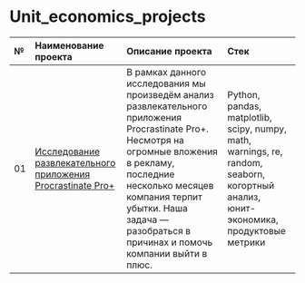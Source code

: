 # Unit_economics_projects

| №  | Наименование проекта  | Описание проекта | Стек |
|:-- |:----------------------|:--------------|:-------------|
| 01 |[Исследование развлекательного приложения Procrastinate Pro+](https://github.com/nikita-data/Unit_economics_projects/blob/main/App%20Procrastinate%20Pro%2B/_App%20Procrastinate%20Pro%2B%20.ipynb)|В рамках данного исследования мы произведём анализ развлекательного приложения Procrastinate Pro+. Несмотря на огромные вложения в рекламу, последние несколько месяцев компания терпит убытки. Наша задача — разобраться в причинах и помочь компании выйти в плюс.|Python, pandas, matplotlib, scipy, numpy, math, warnings, re, random, seaborn, когортный анализ, юнит-экономика, продуктовые метрики |
